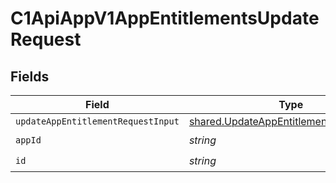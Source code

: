 # C1ApiAppV1AppEntitlementsUpdateRequest


## Fields

| Field                                                                                              | Type                                                                                               | Required                                                                                           | Description                                                                                        |
| -------------------------------------------------------------------------------------------------- | -------------------------------------------------------------------------------------------------- | -------------------------------------------------------------------------------------------------- | -------------------------------------------------------------------------------------------------- |
| `updateAppEntitlementRequestInput`                                                                 | [shared.UpdateAppEntitlementRequestInput](../../models/shared/updateappentitlementrequestinput.md) | :heavy_minus_sign:                                                                                 | N/A                                                                                                |
| `appId`                                                                                            | *string*                                                                                           | :heavy_check_mark:                                                                                 | N/A                                                                                                |
| `id`                                                                                               | *string*                                                                                           | :heavy_check_mark:                                                                                 | N/A                                                                                                |